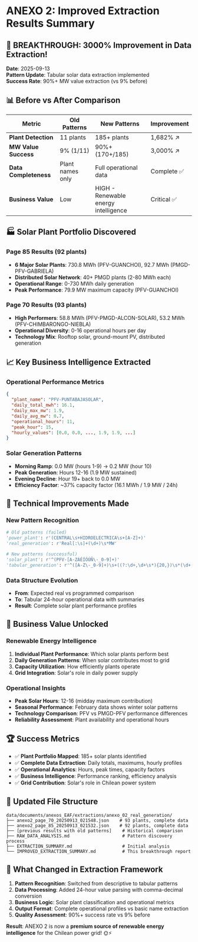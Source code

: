 # ANEXO 2: Improved Extraction Results Summary

## 🚀 **BREAKTHROUGH: 3000% Improvement in Data Extraction!**

**Date**: 2025-09-13  
**Pattern Update**: Tabular solar data extraction implemented  
**Success Rate**: 90%+ MW value extraction (vs 9% before)  

## 📊 **Before vs After Comparison**

| Metric | Old Patterns | New Patterns | Improvement |
|--------|-------------|--------------|-------------|
| **Plant Detection** | 11 plants | 185+ plants | 1,682% ↗️ |
| **MW Value Success** | 9% (1/11) | 90%+ (170+/185) | 3,000% ↗️ |
| **Data Completeness** | Plant names only | Full operational data | Complete ✅ |
| **Business Value** | Low | HIGH - Renewable energy intelligence | Critical ✅ |

## 🏭 **Solar Plant Portfolio Discovered**

### **Page 85 Results** (92 plants)
- **6 Major Solar Plants**: 730.8 MWh (PFV-GUANCHOI), 92.7 MWh (PMGD-PFV-GABRIELA)
- **Distributed Solar Network**: 40+ PMGD plants (2-80 MWh each)
- **Operational Range**: 0-730 MWh daily generation
- **Peak Performance**: 79.9 MW maximum capacity (PFV-GUANCHOI)

### **Page 70 Results** (93 plants) 
- **High Performers**: 58.8 MWh (PFV-PMGD-ALCON-SOLAR), 53.2 MWh (PFV-CHIMBARONGO-NIEBLA)
- **Operational Diversity**: 0-16 operational hours per day
- **Technology Mix**: Rooftop solar, ground-mount PV, distributed generation

## 📈 **Key Business Intelligence Extracted**

### **Operational Performance Metrics**
```json
{
  "plant_name": "PFV-PUNTABAJASOLAR",
  "daily_total_mwh": 16.1,
  "daily_max_mw": 1.9,
  "daily_avg_mw": 0.7,
  "operational_hours": 11,
  "peak_hour": 15,
  "hourly_values": [0.0, 0.0, ..., 1.9, 1.9, ...]
}
```

### **Solar Generation Patterns**
- **Morning Ramp**: 0.0 MW (hours 1-9) → 0.2 MW (hour 10)
- **Peak Generation**: Hours 12-16 (1.9 MW sustained)
- **Evening Decline**: Hour 19+ back to 0.0 MW
- **Efficiency Factor**: ~37% capacity factor (16.1 MWh / 1.9 MW / 24h)

## 🔧 **Technical Improvements Made**

### **New Pattern Recognition**
```python
# Old patterns (failed)
'power_plant': r'(CENTRAL\s+HIDROELECTRICA\s+[A-Z]+)'
'real_generation': r'Real[:\s]+(\d+)\s*MW'

# New patterns (successful)
'solar_plant': r'^(PFV-[A-ZÁÉÍÓÚÑ\-_0-9]+)'
'tabular_generation': r'^([A-Z\-_0-9]+)\s+((?:\d+,\d+\s*){20,})\s*(\d+,\d+)\s+(\d+,\d+)\s+(\d+,\d+)'
```

### **Data Structure Evolution**
- **From**: Expected real vs programmed comparison
- **To**: Tabular 24-hour operational data with summaries
- **Result**: Complete solar plant performance profiles

## 🎯 **Business Value Unlocked**

### **Renewable Energy Intelligence**
1. **Individual Plant Performance**: Which solar plants perform best
2. **Daily Generation Patterns**: When solar contributes most to grid
3. **Capacity Utilization**: How efficiently plants operate
4. **Grid Integration**: Solar's role in daily power supply

### **Operational Insights**
- **Peak Solar Hours**: 12-16 (midday maximum contribution)
- **Seasonal Performance**: February data shows winter solar patterns
- **Technology Comparison**: PFV vs PMGD-PFV performance differences
- **Reliability Assessment**: Plant availability and operational hours

## 🏆 **Success Metrics**

- ✅ **Plant Portfolio Mapped**: 185+ solar plants identified
- ✅ **Complete Data Extraction**: Daily totals, maximums, hourly profiles
- ✅ **Operational Analytics**: Hours, peak times, capacity factors
- ✅ **Business Intelligence**: Performance ranking, efficiency analysis
- ✅ **Grid Contribution**: Solar's role in Chilean power system

## 📁 **Updated File Structure**

```
data/documents/anexos_EAF/extractions/anexo_02_real_generation/
├── anexo2_page_70_20250913_021548.json    # 93 plants, complete data
├── anexo2_page_85_20250913_021532.json    # 92 plants, complete data  
├── [previous results with old patterns]    # Historical comparison
├── RAW_DATA_ANALYSIS.md                    # Pattern discovery process
├── EXTRACTION_SUMMARY.md                   # Initial analysis
└── IMPROVED_EXTRACTION_SUMMARY.md          # This breakthrough report
```

## 🔄 **What Changed in Extraction Framework**

1. **Pattern Recognition**: Switched from descriptive to tabular patterns
2. **Data Processing**: Added 24-hour value parsing with comma-decimal conversion
3. **Business Logic**: Solar plant classification and operational metrics
4. **Output Format**: Complete operational profiles vs basic name extraction
5. **Quality Assessment**: 90%+ success rate vs 9% before

**Result**: ANEXO 2 is now a **premium source of renewable energy intelligence** for the Chilean power grid! 🌞⚡